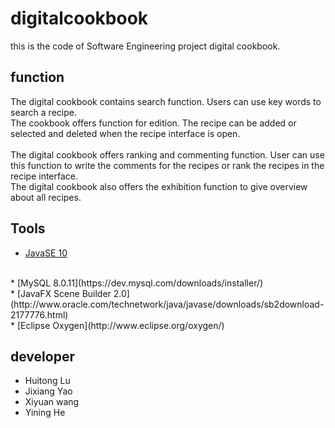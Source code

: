 # digitalcookbook
this is the code of Software Engineering project digital cookbook.
## function
The digital cookbook contains search function. Users can use key words to search a recipe.
<br>
The cookbook offers function for edition.  The recipe can be added or selected and deleted when the recipe interface is open.  
<br>
The digital cookbook offers ranking and commenting function. User can use this function to write the comments for the recipes or rank the recipes in the recipe interface. 
<br>
The digital cookbook also offers the exhibition function to give overview about all recipes.

## Tools
* [JavaSE 10](http://www.oracle.com/technetwork/java/javase/downloads/jdk10-downloads-4416644.html)
<br>
* [MySQL 8.0.11](https://dev.mysql.com/downloads/installer/)
<br>
* [JavaFX Scene Builder 2.0](http://www.oracle.com/technetwork/java/javase/downloads/sb2download-2177776.html)
<br>
* [Eclipse Oxygen](http://www.eclipse.org/oxygen/)

## developer
* Huitong Lu
* Jixiang Yao
* Xiyuan wang
* Yining He

